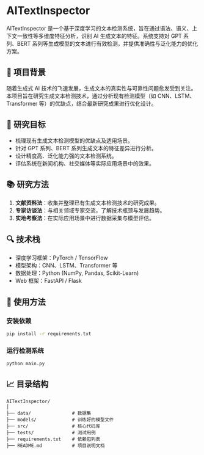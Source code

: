 # AITextInspector

AITextInspector 是一个基于深度学习的文本检测系统，旨在通过语法、语义、上下文一致性等多维度特征分析，识别 AI 生成文本的特征。系统支持对 GPT 系列、BERT 系列等生成模型的文本进行有效检测，并提供准确性与泛化能力的优化方案。

## 📌 项目背景
随着生成式 AI 技术的飞速发展，生成文本的真实性与可靠性问题愈发受到关注。本项目旨在研究生成文本检测技术，通过分析现有检测模型（如 CNN、LSTM、Transformer 等）的优缺点，结合最新研究成果进行优化设计。

## 🎯 研究目标
- 梳理现有生成文本检测模型的优缺点及适用场景。
- 针对 GPT 系列、BERT 系列生成文本的特征差异进行分析。
- 设计精度高、泛化能力强的文本检测系统。
- 评估系统在新闻机构、社交媒体等实际应用场景中的效果。

## 📚 研究方法
1. **文献资料法**：收集并整理已有生成文本检测技术的研究成果。
2. **专家访谈法**：与相关领域专家交流，了解技术瓶颈与发展趋势。
3. **实地考察法**：在实际应用场景中进行数据采集与模型评估。

## 🔍 技术栈
- 深度学习框架：PyTorch / TensorFlow
- 模型架构：CNN、LSTM、Transformer 等
- 数据处理：Python (NumPy, Pandas, Scikit-Learn)
- Web 框架：FastAPI / Flask

## 🚀 使用方法
### 安装依赖
```bash
pip install -r requirements.txt
```

### 运行检测系统
```bash
python main.py
```

## 📈 目录结构
```
AITextInspector/
│
├── data/               # 数据集
├── models/             # 训练好的模型文件
├── src/                # 核心代码库
├── tests/              # 测试用例
├── requirements.txt    # 依赖包列表
├── README.md           # 项目说明文档
```

